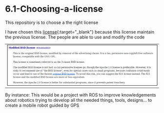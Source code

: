 # 6.1-Choosing-a-license
This repository is to choose a the right license

I have chosen this [license](https://directory.fsf.org/wiki/License:BSD-3-Clause){:target="_blank"} because this license maintain the previous license.
The people are able to use and modify the code 

<table>
    <tr>
        <td><img src="https://raw.githubusercontent.com/harrymqz/6.1-Choosing-a-license/master/img/license-summary.png" style="border: 1px solid black" /></td>
    </tr>
</table>

By instance: This would be a project with ROS to improve knowledgements about robotics trying to develop all the needed things, tools, designs... to create a mobile robot guided by GPS
